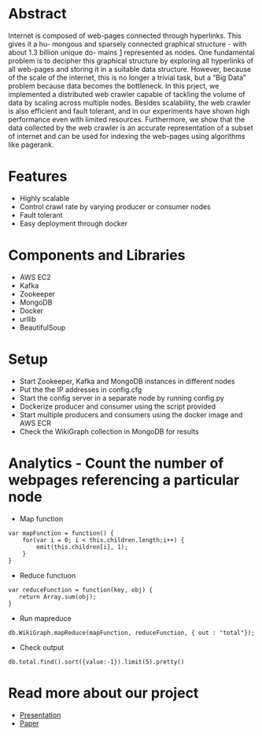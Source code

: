 # Abstract

Internet is composed of web-pages connected through hyperlinks. This gives it a hu-
mongous and sparsely connected graphical structure - with about 1.3 billion unique do-
mains [1](http://www.internetlivestats.com/total-number-of-websites/#curious) represented as nodes. One fundamental problem is to decipher this graphical structure by exploring all hyperlinks of all web-pages and storing it in a suitable data structure. However, because of the scale of the internet, this is no longer a trivial task, but a “Big Data” problem because data becomes the bottleneck. In this prject, we implemented a distributed web crawler capable of tackling the volume of data by scaling across multiple nodes. Besides scalability, the web crawler is also efficient and fault tolerant, and in our
experiments have shown high performance even with limited resources. Furthermore, we show that the data collected by the web crawler is an accurate representation of a subset of internet and can be used for indexing the web-pages using algorithms like pagerank.

# Features
* Highly scalable
* Control crawl rate by varying producer or consumer nodes
* Fault tolerant
* Easy deployment through docker

# Components and Libraries
* AWS EC2
* Kafka
* Zookeeper
* MongoDB
* Docker
* urllib
* BeautifulSoup

# Setup
* Start Zookeeper, Kafka and MongoDB instances in different nodes
* Put the the IP addresses in config.cfg
* Start the config server in a separate node by running config.py
* Dockerize producer and consumer using the script provided
* Start multiple producers and consumers using the docker image and AWS ECR
* Check the WikiGraph collection in MongoDB for results

# Analytics - Count the number of webpages referencing a particular node
* Map function
```
var mapFunction = function() {
    for(var i = 0; i < this.children.length;i++) {
        emit(this.children[i], 1);
    }
}
```
* Reduce functuon
```
var reduceFunction = function(key, obj) {
   return Array.sum(obj);
}
```
* Run mapreduce
```
db.WikiGraph.mapReduce(mapFunction, reduceFunction, { out : "total"});
```
* Check output
```
db.total.find().sort({value:-1}).limit(5).pretty()
```
# Read more about our project
* [Presentation](https://docs.google.com/presentation/d/11xJGloeuTd8Q0f_yiLlnOZLgsi8kChl0_I2fWaJETfA/edit?usp=sharing)
* [Paper](https://drive.google.com/file/d/1PNAtPh9JGf7-zx6H2-nNzlSrGAmqOwBy/view?usp=sharing)
